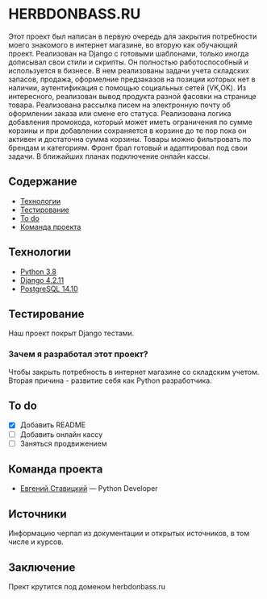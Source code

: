 # HERBDONBASS.RU
Этот проект был написан в первую очередь для закрытия потребности моего знакомого в интернет магазине, во вторую как обучающий проект. Реализован на Django с готовыми шаблонами, только иногда дописывал свои стили и скрипты. Он полностью работоспособный и используется в бизнесе. В нем реализованы задачи учета складских запасов, продажа, оформелние предзаказов на позиции которых нет в наличии, аутентификация с помощью социальных сетей (VK,OK). Из интересного, реализован вывод продукта разной фасовки на странице товара. Реализована рассылка писем на электронную почту об оформлении заказа или смене его статуса. Реализована логика добавления промокода, который может иметь ограничения по сумме корзины и при добавлении сохраняется в корзине до те пор пока он активен и достаточна сумма корзины. Товары можно фильтровать по брендам и категориям. Фронт брал готовый и адаптировал под свои задачи. В ближайших планах подключение онлайн кассы.
## Содержание
- [Технологии](#технологии)
- [Тестирование](#тестирование)
- [To do](#to-do)
- [Команда проекта](#команда-проекта)

## Технологии
- [Python 3.8](https://www.python.org/downloads/release/python-380/)
- [Django 4.2.11](https://docs.djangoproject.com/en/5.0/releases/4.2.11/)
- [PostgreSQL 14.10](https://www.postgresql.org/docs/release/14.10/)


## Тестирование

Наш проект покрыт Django тестами.

### Зачем я разработал этот проект?
Чтобы закрыть потребность в интернет магазине со складским учетом. Вторая причина - развитие себя как Python разработчика.

## To do
- [x] Добавить README
- [ ] Добавить онлайн кассу
- [ ] Заняться продвижением

## Команда проекта

- [Евгений Ставицкий](https://t.me/Eugenius71991) — Python Developer

## Источники
Информацию черпал из документации и открытых источников, в том числе и курсов.

## Заключение
Прект крутится под доменом herbdonbass.ru